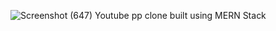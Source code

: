 ![Screenshot (647)](https://github.com/user-attachments/assets/33c0c6f6-41f2-4ed6-9212-8b5484ac164d)
Youtube pp clone built using MERN Stack
